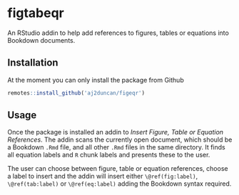 # figtabeqr

An RStudio addin to help add references to figures, tables or equations into Bookdown documents. 


## Installation

At the moment you can only install the package from Github 

```r
remotes::install_github('aj2duncan/figeqr')
```

## Usage

Once the package is installed an addin to *Insert Figure, Table or Equation References*. The addin scans the currently open document, which should be a Bookdown `.Rmd` file, and all other `.Rmd` files in the same directory. It finds all equation labels and `R` chunk labels and presents these to the user. 

The user can choose between figure, table or equation references, choose a label to insert and the addin will insert either `\@ref(fig:label)`, `\@ref(tab:label)` or `\@ref(eq:label)` adding the Bookdown syntax required.
